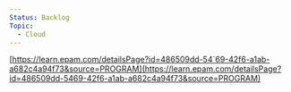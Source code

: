 ```yaml
---
Status: Backlog
Topic:
  - Cloud
---
```

[https://learn.epam.com/detailsPage?id=486509dd-54`69-42f6-a1ab-a682c4a94f73&source=PROGRAM](https://learn.epam.com/detailsPage?id=486509dd-5469-42f6-a1ab-a682c4a94f73&source=PROGRAM)